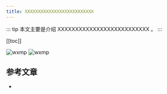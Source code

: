 ```yaml
---
title: XXXXXXXXXXXXXXXXXXXXXXXXXX
---
```


::: tip
本文主要是介绍 XXXXXXXXXXXXXXXXXXXXXXXXXX 。
:::

[[toc]]

<img class= "zoom-custom-imgs" :src="$withBase('/assets/img/framework/basic/intro-1.png')" alt="wxmp">

<img class= "zoom-custom-imgs" :src="$withBase('/assets/img/architecture/basic/intro-1.png')" alt="wxmp">


## 参考文章
* 